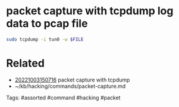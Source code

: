 # packet capture with tcpdump log data to pcap file
```bash
sudo tcpdump -i tun0 -w $FILE
```

# Related
- [20221003150716](/zet/20221003150716/README.md) packet capture with tcpdump
- ~/kb/hacking/commands/packet-capture.md

Tags:
    #assorted #command #hacking #packet
